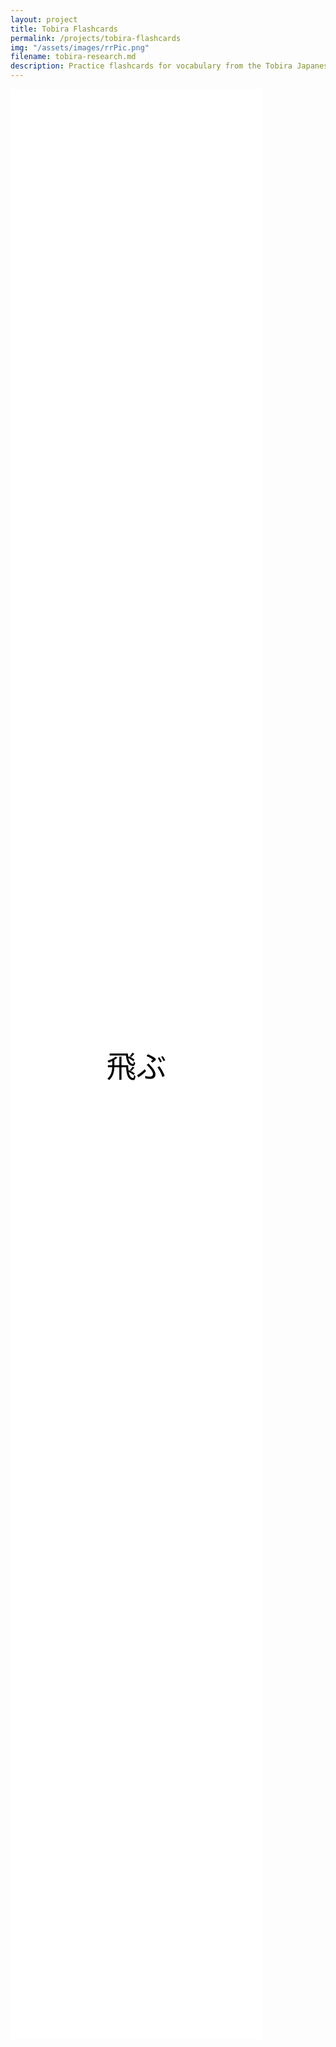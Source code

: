 ```yaml
---
layout: project
title: Tobira Flashcards
permalink: /projects/tobira-flashcards
img: "/assets/images/rrPic.png"
filename: tobira-research.md
description: Practice flashcards for vocabulary from the Tobira Japanese textbooks. Can choose cards based on chapter, and can choose what is on each side of the flashcard from Kanji, the kana reading, and the English meaning.
---
```


<!-- <html lang="en">
<meta charset="UTF-8">
<meta name="viewport" content="width=device-width,initial-scale=1">
<link rel="stylesheet" href="">

<body>

<div class="">
 <h1>This is Rodrick's Rangers</h1>
 <p>This is a paragraph.</p>
 <p>This is another paragraph.</p>
</div>

</body>
</html> -->
<html>
  <head>
    <title>White Rectangle with Japanese Text</title>
    <style>
      /* CSS to style the white rectangle */
      .white-rectangle {
        background-color: white;
        color: black;
        font-size: 5vw;
        text-align: center;
        /* position: absolute; */
        /* top: 50%; */
        /* left: 50%; */
        /* transform: translate(-50%, -50%); */
        width: 80%;
        height: 80%;
        display: flex;
        justify-content: center;
        align-items: center;
      }
    </style>
  </head>
  <body>
    <div class="white-rectangle">
      飛ぶ
    </div>
    <script>
      // JavaScript to scale the white rectangle
      const whiteRectangle = document.querySelector('.white-rectangle');
      const resizeRectangle = () => {
        const w = window.innerWidth;
        const h = window.innerHeight;
        const rectangleWidth = w * 0.8;
        const rectangleHeight = h * 0.8 - 300;
        whiteRectangle.style.width = rectangleWidth + 'px';
        whiteRectangle.style.height = rectangleHeight + 'px';
      };
      window.addEventListener('resize', resizeRectangle);
      resizeRectangle();
    </script>
  </body>
</html>